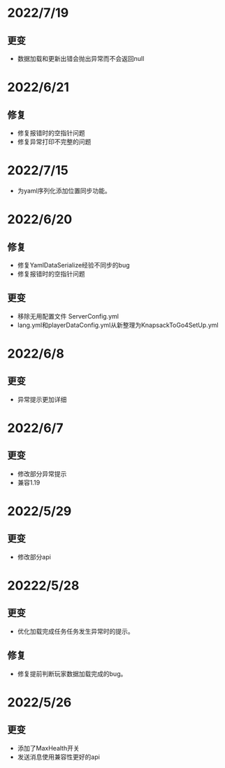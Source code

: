 # 2022/7/19
## 更变
- 数据加载和更新出错会抛出异常而不会返回null

# 2022/6/21
## 修复
- 修复报错时的空指针问题
- 修复异常打印不完整的问题

# 2022/7/15
- 为yaml序列化添加位置同步功能。

# 2022/6/20
## 修复
- 修复YamlDataSerialize经验不同步的bug
- 修复报错时的空指针问题
## 更变
- 移除无用配置文件 ServerConfig.yml
- lang.yml和playerDataConfig.yml从新整理为KnapsackToGo4SetUp.yml

# 2022/6/8
## 更变
- 异常提示更加详细

# 2022/6/7
## 更变
- 修改部分异常提示
- 兼容1.19

# 2022/5/29
## 更变
- 修改部分api

# 20222/5/28
## 更变
- 优化加载完成任务任务发生异常时的提示。
## 修复
- 修复提前判断玩家数据加载完成的bug。

# 2022/5/26
## 更变
- 添加了MaxHealth开关
- 发送消息使用兼容性更好的api